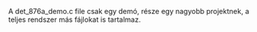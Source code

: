 A det_876a_demo.c file csak egy demó, része egy nagyobb projektnek, a teljes rendszer más fájlokat is tartalmaz.
